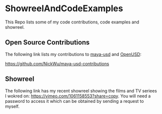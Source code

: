 # ShowreelAndCodeExamples
This Repo lists some of my code contributions, code examples and showreel. 

## Open Source Contributions
The following link lists my contributions to [maya-usd](https://github.com/Autodesk/maya-usd) and [OpenUSD](https://github.com/PixarAnimationStudios/OpenUSD): 

https://github.com/NickWu/maya-usd-contributions

## Showreel
The following link has my recent showreel showing the films and TV seriees I wokred on: https://vimeo.com/1061158553?share=copy. You will need a password to access it which can be obtained by sending a request to myself. 

